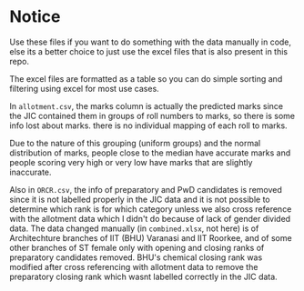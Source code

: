 # Notice

Use these files if you want to do something with the data manually in code, 
else its a better choice to just use the excel files that is also present in this repo.

The excel files are formatted as a table so you can do simple sorting and filtering using excel for most use cases.

In `allotment.csv`, the marks column is actually the predicted marks since the JIC contained them in groups of roll numbers to marks, so there is some info lost about marks. there is no individual mapping of each roll to marks.

Due to the nature of this grouping (uniform groups) and the normal distribution of marks, people close to the median have accurate marks and people scoring very high or very low have marks that are slightly inaccurate.

Also in `ORCR.csv`, the info of preparatory and PwD candidates is removed since it is not labelled properly in the JIC data and it is not possible to determine which rank is for which category unless we also cross reference with the allotment data which I didn't do because of lack of gender divided data. The data changed manually (in `combined.xlsx`, not here) is of Architechture branches of IIT (BHU) Varanasi and IIT Roorkee, and of some other branches of ST female only with opening and closing ranks of preparatory candidates removed. BHU's chemical closing rank was modified after cross referencing with allotment data to remove the preparatory closing rank which wasnt labelled correctly in the JIC data.